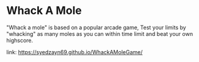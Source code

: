 # Whack A Mole
"Whack a mole" is based on a popular arcade game, Test your limits by "whacking" as many moles as you can within time limit and beat your own highscore.

link: https://syedzayn69.github.io/WhackAMoleGame/
